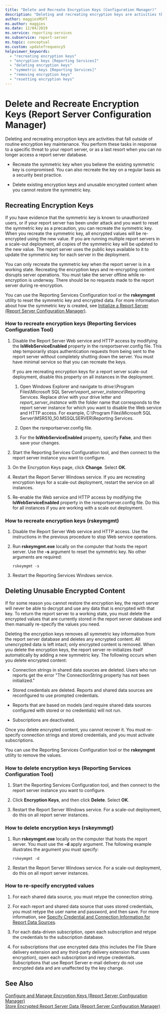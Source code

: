 ```yaml
---
title: "Delete and Recreate Encryption Keys (Configuration Manager)"
description: "Deleting and recreating encryption keys are activities that fall outside of routine encryption key maintenance."
author: maggiesMSFT
ms.author: maggies
ms.date: 12/04/2019
ms.service: reporting-services
ms.subservice: report-server
ms.topic: conceptual
ms.custom: updatefrequency5
helpviewer_keywords:
  - "recreating encryption keys"
  - "encryption keys [Reporting Services]"
  - "deleting encryption keys"
  - "symmetric keys [Reporting Services]"
  - "removing encryption keys"
  - "resetting encryption keys"
---
```

# Delete and Recreate Encryption Keys (Report Server Configuration Manager)
  Deleting and recreating encryption keys are activities that fall outside of routine encryption key maintenance. You perform these tasks in response to a specific threat to your report server, or as a last resort when you can no longer access a report server database.  
  
-   Recreate the symmetric key when you believe the existing symmetric key is compromised. You can also recreate the key on a regular basis as a security best practice.  
  
-   Delete existing encryption keys and unusable encrypted content when you cannot restore the symmetric key.  
  
## Recreating Encryption Keys  
 If you have evidence that the symmetric key is known to unauthorized users, or if your report server has been under attack and you want to reset the symmetric key as a precaution, you can recreate the symmetric key. When you recreate the symmetric key, all encrypted values will be re-encrypted using the new value. If you are running multiple report servers in a scale-out deployment, all copies of the symmetric key will be updated to the new value. The report server uses the public keys available to it to update the symmetric key for each server in the deployment.  
  
 You can only recreate the symmetric key when the report server is in a working state. Recreating the encryption keys and re-encrypting content disrupts server operations. You must take the server offline while re-encryption is underway. There should be no requests made to the report server during re-encryption.  
  
 You can use the Reporting Services Configuration tool or the **rskeymgmt** utility to reset the symmetric key and encrypted data. For more information about how the symmetric key is created, see [Initialize a Report Server &#40;Report Server Configuration Manager&#41;](../../reporting-services/install-windows/ssrs-encryption-keys-initialize-a-report-server.md).  
  
### How to recreate encryption keys (Reporting Services Configuration Tool)  
  
1.  Disable the Report Server Web service and HTTP access by modifying the **IsWebServiceEnabled** property in the rsreportserver.config file. This step temporarily stops authentication requests from being sent to the report server without completely shutting down the server. You must have minimal service so that you can recreate the keys.  
  
     If you are recreating encryption keys for a report server scale-out deployment, disable this property on all instances in the deployment.  
  
    1.  Open Windows Explorer and navigate to *drive*:\Program Files\Microsoft SQL Server\\*report_server_instance*\Reporting Services. Replace *drive* with your drive letter and *report_server_instance* with the folder name that corresponds to the report server instance for which you want to disable the Web service and HTTP access. For example, C:\Program Files\Microsoft SQL Server\MSRS10_50.MSSQLSERVER\Reporting Services.  
  
    2.  Open the rsreportserver.config file.  
  
    3.  For the **IsWebServiceEnabled** property, specify **False**, and then save your changes.  
  
2.  Start the Reporting Services Configuration tool, and then connect to the report server instance you want to configure.  
  
3.  On the Encryption Keys page, click **Change**. Select **OK**.
  
4.  Restart the Report Server Windows service. If you are recreating encryption keys for a scale-out deployment, restart the service on all instances.  
  
5.  Re-enable the Web service and HTTP access by modifying the **IsWebServiceEnabled** property in the rsreportserver.config file. Do this for all instances if you are working with a scale out deployment.  
  
### How to recreate encryption keys (rskeymgmt)  
  
1.  Disable the Report Server Web service and HTTP access. Use the instructions in the previous procedure to stop Web service operations.  
  
2.  Run **rskeymgmt.exe** locally on the computer that hosts the report server. Use the **-s** argument to reset the symmetric key. No other arguments are required:  
  
    ```  
    rskeymgmt -s  
    ```  
  
3.  Restart the Reporting Services Windows service.  
  
## Deleting Unusable Encrypted Content  
 If for some reason you cannot restore the encryption key, the report server will never be able to decrypt and use any data that is encrypted with that key. To return the report server to a working state, you must delete the encrypted values that are currently stored in the report server database and then manually re-specify the values you need.  
  
 Deleting the encryption keys removes all symmetric key information from the report server database and deletes any encrypted content. All unencrypted data is left intact; only encrypted content is removed. When you delete the encryption keys, the report server re-initializes itself automatically by adding a new symmetric key. The following occurs when you delete encrypted content:  
  
-   Connection strings in shared data sources are deleted. Users who run reports get the error "The ConnectionString property has not been initialized."  
  
-   Stored credentials are deleted. Reports and shared data sources are reconfigured to use prompted credentials.  
  
-   Reports that are based on models (and require shared data sources configured with stored or no credentials) will not run.  
  
-   Subscriptions are deactivated.  
  
 Once you delete encrypted content, you cannot recover it. You must re-specify connection strings and stored credentials, and you must activate subscriptions.  
  
 You can use the Reporting Services Configuration tool or the **rskeymgmt** utility to remove the values.  
  
### How to delete encryption keys (Reporting Services Configuration Tool)  
  
1.  Start the Reporting Services Configuration tool, and then connect to the report server instance you want to configure.  
  
2.  Click **Encryption Keys**, and then click **Delete**. Select **OK**.
  
3.  Restart the Report Server Windows service. For a scale-out deployment, do this on all report server instances.  
  
### How to delete encryption keys (rskeymmgt)  
  
1.  Run **rskeymgmt.exe** locally on the computer that hosts the report server. You must use the **-d** apply argument. The following example illustrates the argument you must specify:  
  
    ```  
    rskeymgmt -d  
    ```  
  
2.  Restart the Report Server Windows service. For a scale-out deployment, do this on all report server instances.  
  
### How to re-specify encrypted values  
  
1.  For each shared data source, you must retype the connection string.  
  
2.  For each report and shared data source that uses stored credentials, you must retype the user name and password, and then save. For more information, see [Specify Credential and Connection Information for Report Data Sources](../../reporting-services/report-data/specify-credential-and-connection-information-for-report-data-sources.md).  
  
3.  For each data-driven subscription, open each subscription and retype the credentials to the subscription database.  
  
4.  For subscriptions that use encrypted data (this includes the File Share delivery extension and any third-party delivery extension that uses encryption), open each subscription and retype credentials. Subscriptions that use Report Server e-mail delivery do not use encrypted data and are unaffected by the key change.  
  
## See Also  
 [Configure and Manage Encryption Keys &#40;Report Server Configuration Manager&#41;](../../reporting-services/install-windows/ssrs-encryption-keys-manage-encryption-keys.md)   
 [Store Encrypted Report Server Data &#40;Report Server Configuration Manager&#41;](../../reporting-services/install-windows/ssrs-encryption-keys-store-encrypted-report-server-data.md)  
  
  
